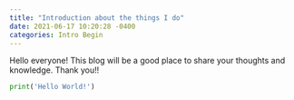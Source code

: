 ```yaml
---
title: "Introduction about the things I do"
date: 2021-06-17 10:20:28 -0400
categories: Intro Begin
---
```

Hello everyone! This blog will be a good place to share your thoughts and knowledge.
Thank you!!

```python
print('Hello World!')
```
